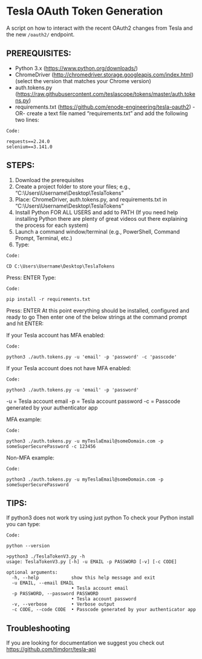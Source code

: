 # Tesla OAuth Token Generation
A script on how to interact with the recent OAuth2 changes from Tesla and the new `/oauth2/` endpoint.

## PREREQUISITES:​
- Python 3.x (https://www.python.org/downloads/)
- ChromeDriver (http://chromedriver.storage.googleapis.com/index.html) (select the version that matches your Chrome version)
- auth.tokens.py (https://raw.githubusercontent.com/teslascope/tokens/master/auth.tokens.py)
- requirements.txt (https://github.com/enode-engineering/tesla-oauth2) -OR- create a text file named “requirements.txt” and add the following two lines:
```
Code:

requests==2.24.0
selenium==3.141.0
```
## STEPS:​
1. Download the prerequisites
2. Create a project folder to store your files; e.g., “C:\Users\Username\Desktop\TeslaTokens”
3. Place: ChromeDriver, auth.tokens.py, and requirements.txt in “C:\Users\Username\Desktop\TeslaTokens”
4. Install Python FOR ALL USERS and add to PATH (If you need help installing Python there are plenty of great videos out there explaining the process for each system)
5. Launch a command window/terminal (e.g., PowerShell, Command Prompt, Terminal, etc.)
6. Type:
```
Code:

CD C:\Users\Username\Desktop\TeslaTokens
```
Press: ENTER
Type:
```
Code:

pip install -r requirements.txt
```
Press: ENTER
At this point everything should be installed, configured and ready to go
Then enter one of the below strings at the command prompt and hit ENTER:

If your Tesla account has MFA enabled:
```
Code:

python3 ./auth.tokens.py -u 'email' -p 'password' -c 'passcode'
```
If your Tesla account does not have MFA enabled:
```
Code:

python3 ./auth.tokens.py -u 'email' -p 'password'
```
-u = Tesla account email
-p = Tesla account password
-c = Passcode generated by your authenticator app

MFA example:
```
Code:

python3 ./auth.tokens.py -u myTeslaEmail@someDomain.com -p someSuperSecurePassword -c 123456
```
Non-MFA example:
```
Code:

python3 ./auth.tokens.py -u myTeslaEmail@someDomain.com -p someSuperSecurePassword
```
## TIPS:​
If python3 does not work try using just python
To check your Python install you can type:
```
Code:

python --version
```
```
>python3 ./TeslaTokenV3.py -h
usage: TeslaTokenV3.py [-h] -u EMAIL -p PASSWORD [-v] [-c CODE]

optional arguments:
  -h, --help            show this help message and exit
  -u EMAIL, --email EMAIL
                        • Tesla account email
  -p PASSWORD, --password PASSWORD
                        • Tesla account password
  -v, --verbose         • Verbose output
  -c CODE, --code CODE  • Passcode generated by your authenticator app
```
## Troubleshooting
If you are looking for documentation we suggest you check out https://github.com/timdorr/tesla-api
